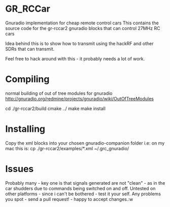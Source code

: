 GR_RCCar
========

Gnuradio implementation for cheap remote control cars
This contains the source code for the gr-rccar2 gnuradio blocks that can control 27MHz RC cars

Idea behind this is to show how to transmit using the hackRF and other SDRs that can transmit.

Feel free to hack around with this - it probably needs a lot of work.

Compiling
=========
normal building of out of tree modules for gnuradio
http://gnuradio.org/redmine/projects/gnuradio/wiki/OutOfTreeModules

cd ./gr-rccar2/build
cmake ../
make
make install

Installing
==========
Copy the xml blocks into your chosen gnuradio-companion folder i.e:
on my mac this is:
cp ./gr-rccar2/examples/*.xml ~/.grc_gnuradio/

Issues
======
Probably many - key one is that signals generated are not "clean" - as in the car shudders due to commands being switched on and off.
Untested on other platforms - since i can't be bothered - test it your self.
Any problems you spot - send a pull request! - happy to accept changes.:w


